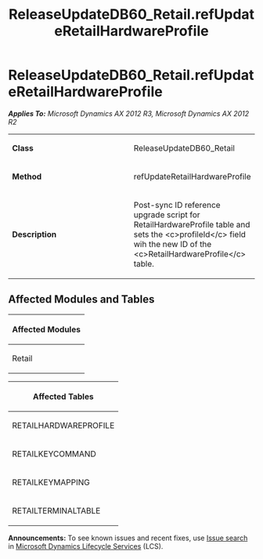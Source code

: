 ﻿---
title: ReleaseUpdateDB60_Retail.refUpdateRetailHardwareProfile
TOCTitle: ReleaseUpdateDB60_Retail.refUpdateRetailHardwareProfile
ms:assetid: 1e799184-e7ee-9d75-f206-4393a8199efe
ms:mtpsurl: https://msdn.microsoft.com/en-us/library/JJ684841(v=AX.60)
ms:contentKeyID: 49707044
ms.date: 05/18/2015
mtps_version: v=AX.60
---

# ReleaseUpdateDB60\_Retail.refUpdateRetailHardwareProfile 


_**Applies To:** Microsoft Dynamics AX 2012 R3, Microsoft Dynamics AX 2012 R2_

<table>
<colgroup>
<col style="width: 50%" />
<col style="width: 50%" />
</colgroup>
<tbody>
<tr class="odd">
<td><p><strong>Class</strong></p></td>
<td><p>ReleaseUpdateDB60_Retail</p></td>
</tr>
<tr class="even">
<td><p><strong>Method</strong></p></td>
<td><p>refUpdateRetailHardwareProfile</p></td>
</tr>
<tr class="odd">
<td><p><strong>Description</strong></p></td>
<td><p>Post-sync ID reference upgrade script for RetailHardwareProfile table and sets the &lt;c&gt;profileId&lt;/c&gt; field wih the new ID of the &lt;c&gt;RetailHardwareProfile&lt;/c&gt; table.</p></td>
</tr>
</tbody>
</table>


## Affected Modules and Tables

<table>
<colgroup>
<col style="width: 100%" />
</colgroup>
<thead>
<tr class="header">
<th><p>Affected Modules</p></th>
</tr>
</thead>
<tbody>
<tr class="odd">
<td><p>Retail</p></td>
</tr>
</tbody>
</table>


<table>
<colgroup>
<col style="width: 100%" />
</colgroup>
<thead>
<tr class="header">
<th><p>Affected Tables</p></th>
</tr>
</thead>
<tbody>
<tr class="odd">
<td><p>RETAILHARDWAREPROFILE</p></td>
</tr>
<tr class="even">
<td><p>RETAILKEYCOMMAND</p></td>
</tr>
<tr class="odd">
<td><p>RETAILKEYMAPPING</p></td>
</tr>
<tr class="even">
<td><p>RETAILTERMINALTABLE</p></td>
</tr>
</tbody>
</table>

  
**Announcements:** To see known issues and recent fixes, use [Issue search](http://go.microsoft.com/fwlink/?linkid=389258) in [Microsoft Dynamics Lifecycle Services](http://go.microsoft.com/fwlink/?linkid=306505) (LCS).

